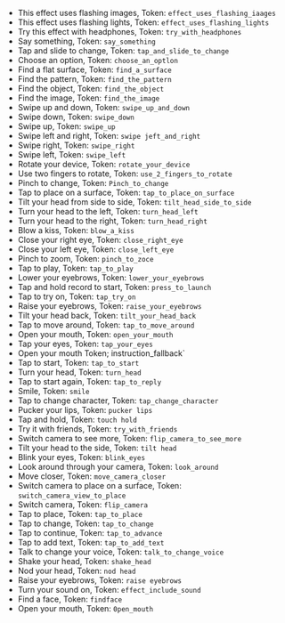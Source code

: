 - This effect uses flashing images, Token: `effect_uses_flashing_iaages`
- This effect uses flashing lights, Token: `effect_uses_flashing_lights`
- Try this effect with headphones,  Token: `try_with_headphones`
- Say something,                    Token: `say_something`
- Tap and slide to change, Token: `tap_and_slide_to_change`
- Choose an option, Token: `choose_an_optlon`
- Find a flat surface, Token: `find_a_surface`
- Find the pattern, Token: `find_the_pattern`
- Find the object, Token: `find_the_object`
- Find the image, Token: `find_the_image`
- Swipe up and down, Token: `swipe_up_and_down`
- Swipe down, Token: `swipe_down`
- Swipe up, Token: `swipe_up`
- Swipe left and right, Token: `swipe jeft_and_right`
- Swipe right, Token: `swipe_right`
- Swipe left, Token: `swipe_left`
- Rotate your device, Token: `rotate_your_device`
- Use two fingers to rotate, Token: `use_2_fingers_to_rotate`
- Pinch to change, Token: `Pinch_to_change`
- Tap to place on a surface, Token: `tap_to_place_on_surface`
- Tilt your head from side to side, Token: `tilt_head_side_to_side`
- Turn your head to the left, Token: `turn_head_left`
- Turn your head to the right, Token: `turn_head_right`
- Blow a kiss, Token: `blow_a_kiss`
- Close your right eye, Token: `close_right_eye`
- Close your left eye, Token: `close_left_eye`
- Pinch to zoom, Token: `pinch_to_zoce`
- Tap to play, Token: `tap_to_play`
- Lower your eyebrows, Token: `lower_your_eyebrows`
- Tap and hold record to start, Token: `press_to_launch`
- Tap to try on, Token: `tap_try_on`
- Raise your eyebrows, Token: `raise_your_eyebrows`
- Tilt your head back, Token: `tilt_your_head_back`
- Tap to move around, Token: `tap_to_move_around`
- Open your mouth, Token: `open_your_mouth`
- Tap your eyes, Token: `tap_your_eyes`
- Open your mouth Token; instruction_fallback`
- Tap to start, Token: `tap_to_start`
- Turn your head, Token: `turn_head`
- Tap to start again, Token: `tap_to_reply`
- Smile, Token: `smile`
- Tap to change character, Token: `tap_change_character `
- Pucker your lips, Token: `pucker lips`
- Tap and hold, Token: `touch hold`
- Try it with friends, Token: `try_with_friends`
- Switch camera to see more, Token: `flip_camera_to_see_more`
- Tilt your head to the side, Token: `tilt head`
- Blink your eyes, Token: `blink_eyes`
- Look around through your camera, Token: `look_around`
- Move closer, Token: `move_camera_closer`
- Switch camera to place on a surface, Token: `switch_camera_view_to_place`
- Switch camera, Token: `flip_camera`
- Tap to place, Token: `tap_to_place`
- Tap to change, Token: `tap_to_change`
- Tap to continue, Token: `tap_to_advance`
- Tap to add text, Token: `tap_to_add_text`
- Talk to change your voice, Token: `talk_to_change_voice`
- Shake your head, Token: `shake_head`
- Nod your head, Token: `nod head`
- Raise your eyebrows, Token: `raise eyebrows`
- Turn your sound on, Token: `effect_include_sound`
- Find a face, Token: `findface`
- Open your mouth, Token: `0pen_mouth`